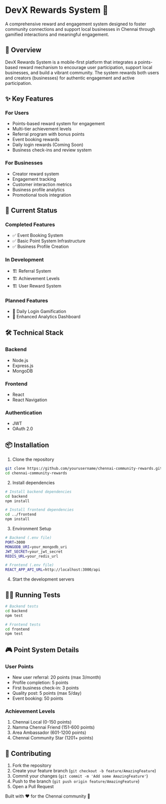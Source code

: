 # DevX Rewards System 🌟

A comprehensive reward and engagement system designed to foster community connections and support local businesses in Chennai through gamified interactions and meaningful engagement.

## 🎯 Overview

DevX Rewards System is a mobile-first platform that integrates a points-based reward mechanism to encourage user participation, support local businesses, and build a vibrant community. The system rewards both users and creators (businesses) for authentic engagement and active participation.

## ✨ Key Features

### For Users
- Points-based reward system for engagement
- Multi-tier achievement levels
- Referral program with bonus points
- Event booking rewards
- Daily login rewards (Coming Soon)
- Business check-ins and review system

### For Businesses
- Creator reward system
- Engagement tracking
- Customer interaction metrics
- Business profile analytics
- Promotional tools integration

## 🚀 Current Status

### Completed Features
- ✅ Event Booking System
- ✅ Basic Point System Infrastructure
- ✅ Business Profile Creation

### In Development
- 🏗️ Referral System
- 🏗️ Achievement Levels
- 🏗️ User Reward System

### Planned Features
- 📅 Daily Login Gamification
- 📅 Enhanced Analytics Dashboard

## 🛠️ Technical Stack

### Backend
- Node.js
- Express.js
- MongoDB

### Frontend
- React 
- React Navigation

### Authentication
- JWT
- OAuth 2.0

## 📦 Installation

1. Clone the repository
```bash
git clone https://github.com/yourusername/chennai-community-rewards.git
cd chennai-community-rewards
```

2. Install dependencies
```bash
# Install backend dependencies
cd backend
npm install

# Install frontend dependencies
cd ../frontend
npm install
```

3. Environment Setup
```bash
# Backend (.env file)
PORT=3000
MONGODB_URI=your_mongodb_uri
JWT_SECRET=your_jwt_secret
REDIS_URL=your_redis_url

# Frontend (.env file)
REACT_APP_API_URL=http://localhost:3000/api
```

4. Start the development servers


## 🏃‍♂️ Running Tests
```bash
# Backend tests
cd backend
npm test

# Frontend tests
cd frontend
npm test
```

## 🎮 Point System Details

### User Points
- New user referral: 20 points (max 3/month)
- Profile completion: 5 points
- First business check-in: 3 points
- Quality post: 5 points (max 5/day)
- Event booking: 50 points

### Achievement Levels
1. Chennai Local (0-150 points)
2. Namma Chennai Friend (151-600 points)
3. Area Ambassador (601-1200 points)
4. Chennai Community Star (1201+ points)

## 🤝 Contributing

1. Fork the repository
2. Create your feature branch (`git checkout -b feature/AmazingFeature`)
3. Commit your changes (`git commit -m 'Add some AmazingFeature'`)
4. Push to the branch (`git push origin feature/AmazingFeature`)
5. Open a Pull Request


Built with ❤️ for the Chennai community 🌟
